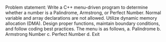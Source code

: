 Problem statement:
Write a C++ menu-driven program to determine whether a number is a Palindrome, Armstrong, or Perfect Number. Normal variable and array declarations are not allowed. Utilize dynamic memory allocation (DMA). Design proper functions, maintain boundary conditions, and follow coding best practices. The menu is as follows,
a. Palindrome
b. Armstrong Number
c. Perfect Number
d. Exit
